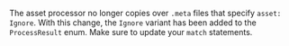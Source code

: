The asset processor no longer copies over `.meta` files that specify `asset: Ignore`. With this change, the `Ignore` variant has been added to the `ProcessResult` enum. Make sure to update your `match` statements.
